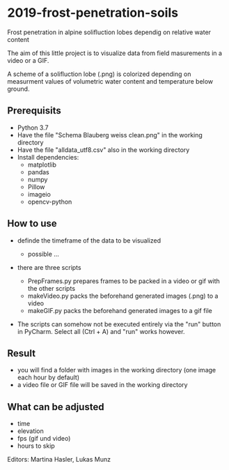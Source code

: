 # 2019-frost-penetration-soils
Frost penetration in alpine solifluction lobes dependig on relative water content

The aim of this little project is to visualize data from field masurements in a video or a GIF.

A scheme of a solifluction lobe (.png) is colorized depending on measurment values of volumetric water content and temperature below ground.

## Prerequisits
- Python 3.7
- Have the file "Schema Blauberg weiss clean.png" in the working directory
- Have the file "alldata_utf8.csv" also in the working directory
- Install dependencies:
  -  matplotlib
  -  pandas
  -  numpy
  -  Pillow
  -  imageio
  -  opencv-python
  
## How to use
- definde the timeframe of the data to be visualized
  - possible ...
- there are three scripts
  - PrepFrames.py prepares frames to be packed in a video or gif with the other scripts
  - makeVideo.py packs the beforehand generated images (.png) to a video
  - makeGIF.py packs the beforehand generated images to a gif file
 
- The scripts can somehow not be executed entirely via the "run" button in PyCharm. Select all (Ctrl + A) and "run" works however.
  
 ## Result
  - you will find a folder with images in the working directory (one image each hour by default)
  - a video file or GIF file will be saved in the working directory
  
## What can be adjusted
  - time
  - elevation
  - fps (gif und video)
  - hours to skip

Editors: Martina Hasler, Lukas Munz
